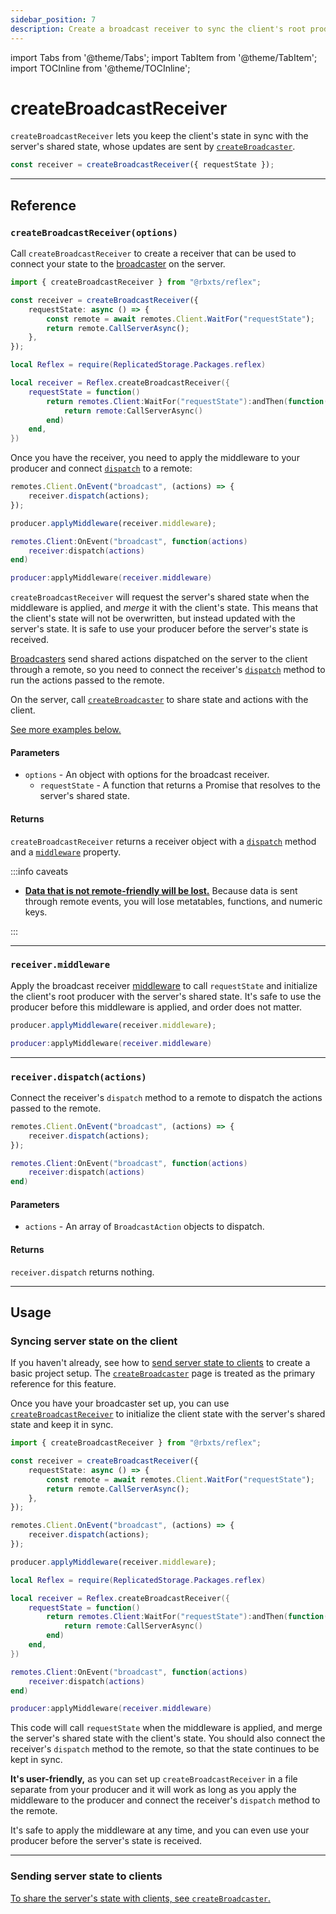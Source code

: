 ```yaml
---
sidebar_position: 7
description: Create a broadcast receiver to sync the client's root producer with the server's shared state.
---
```


import Tabs from '@theme/Tabs';
import TabItem from '@theme/TabItem';
import TOCInline from '@theme/TOCInline';

# createBroadcastReceiver

`createBroadcastReceiver` lets you keep the client's state in sync with the server's shared state, whose updates are sent by [`createBroadcaster`](create-broadcaster).

```ts
const receiver = createBroadcastReceiver({ requestState });
```

<TOCInline toc={toc} />

---

## Reference

### `createBroadcastReceiver(options)`

Call `createBroadcastReceiver` to create a receiver that can be used to connect your state to the [broadcaster](create-broadcaster) on the server.

<Tabs>
<TabItem value="TypeScript" default>

```ts
import { createBroadcastReceiver } from "@rbxts/reflex";

const receiver = createBroadcastReceiver({
	requestState: async () => {
		const remote = await remotes.Client.WaitFor("requestState");
		return remote.CallServerAsync();
	},
});
```

</TabItem>
<TabItem value="Lua">

```lua
local Reflex = require(ReplicatedStorage.Packages.reflex)

local receiver = Reflex.createBroadcastReceiver({
    requestState = function()
        return remotes.Client:WaitFor("requestState"):andThen(function(remote)
            return remote:CallServerAsync()
        end)
    end,
})
```

</TabItem>
</Tabs>

Once you have the receiver, you need to apply the middleware to your producer and connect [`dispatch`](#receiverdispatchactions) to a remote:

<Tabs>
<TabItem value="TypeScript" default>

```ts
remotes.Client.OnEvent("broadcast", (actions) => {
	receiver.dispatch(actions);
});

producer.applyMiddleware(receiver.middleware);
```

</TabItem>
<TabItem value="Lua">

```lua
remotes.Client:OnEvent("broadcast", function(actions)
    receiver:dispatch(actions)
end)

producer:applyMiddleware(receiver.middleware)
```

</TabItem>
</Tabs>

`createBroadcastReceiver` will request the server's shared state when the middleware is applied, and _merge_ it with the client's state. This means that the client's state will not be overwritten, but instead updated with the server's state. It is safe to use your producer before the server's state is received.

[Broadcasters](create-broadcaster) send shared actions dispatched on the server to the client through a remote, so you need to connect the receiver's [`dispatch`](#receiverdispatchactions) method to run the actions passed to the remote.

On the server, call [`createBroadcaster`](create-broadcaster) to share state and actions with the client.

[See more examples below.](#usage)

#### Parameters

-   `options` - An object with options for the broadcast receiver.
    -   `requestState` - A function that returns a Promise that resolves to the server's shared state.

#### Returns

`createBroadcastReceiver` returns a receiver object with a [`dispatch`](#receiverdispatchactions) method and a [`middleware`](#receivermiddleware) property.

:::info caveats

-   [**Data that is not remote-friendly will be lost.**](create-broadcaster#the-client-receives-invalid-state) Because data is sent through remote events, you will lose metatables, functions, and numeric keys.

:::

---

### `receiver.middleware`

Apply the broadcast receiver [middleware](middleware) to call `requestState` and initialize the client's root producer with the server's shared state. It's safe to use the producer before this middleware is applied, and order does not matter.

<Tabs>
<TabItem value="TypeScript" default>

```ts
producer.applyMiddleware(receiver.middleware);
```

</TabItem>
<TabItem value="Lua">

```lua
producer:applyMiddleware(receiver.middleware)
```

</TabItem>
</Tabs>

---

### `receiver.dispatch(actions)`

Connect the receiver's `dispatch` method to a remote to dispatch the actions passed to the remote.

<Tabs>
<TabItem value="TypeScript" default>

```ts
remotes.Client.OnEvent("broadcast", (actions) => {
	receiver.dispatch(actions);
});
```

</TabItem>
<TabItem value="Lua">

```lua
remotes.Client:OnEvent("broadcast", function(actions)
    receiver:dispatch(actions)
end)
```

</TabItem>
</Tabs>

#### Parameters

-   `actions` - An array of `BroadcastAction` objects to dispatch.

#### Returns

`receiver.dispatch` returns nothing.

---

## Usage

### Syncing server state on the client

If you haven't already, see how to [send server state to clients](craete-broadcaster#sending-server-state-to-clients) to create a basic project setup. The [`createBroadcaster`](create-broadcaster) page is treated as the primary reference for this feature.

Once you have your broadcaster set up, you can use [`createBroadcastReceiver`](#createbroadcastreceiveroptions) to initialize the client state with the server's shared state and keep it in sync.

<Tabs>
<TabItem value="TypeScript" default>

```ts
import { createBroadcastReceiver } from "@rbxts/reflex";

const receiver = createBroadcastReceiver({
	requestState: async () => {
		const remote = await remotes.Client.WaitFor("requestState");
		return remote.CallServerAsync();
	},
});

remotes.Client.OnEvent("broadcast", (actions) => {
	receiver.dispatch(actions);
});

producer.applyMiddleware(receiver.middleware);
```

</TabItem>
<TabItem value="Lua">

```lua
local Reflex = require(ReplicatedStorage.Packages.reflex)

local receiver = Reflex.createBroadcastReceiver({
    requestState = function()
        return remotes.Client:WaitFor("requestState"):andThen(function(remote)
            return remote:CallServerAsync()
        end)
    end,
})

remotes.Client:OnEvent("broadcast", function(actions)
    receiver:dispatch(actions)
end)

producer:applyMiddleware(receiver.middleware)
```

</TabItem>
</Tabs>

This code will call `requestState` when the middleware is applied, and merge the server's shared state with the client's state. You should also connect the receiver's `dispatch` method to the remote, so that the state continues to be kept in sync.

**It's user-friendly,** as you can set up `createBroadcastReceiver` in a file separate from your producer and it will work as long as you apply the middleware to the producer and connect the receiver's `dispatch` method to the remote.

It's safe to apply the middleware at any time, and you can even use your producer before the server's state is received.

---

### Sending server state to clients

[To share the server's state with clients, see `createBroadcaster`.](create-broadcaster)

